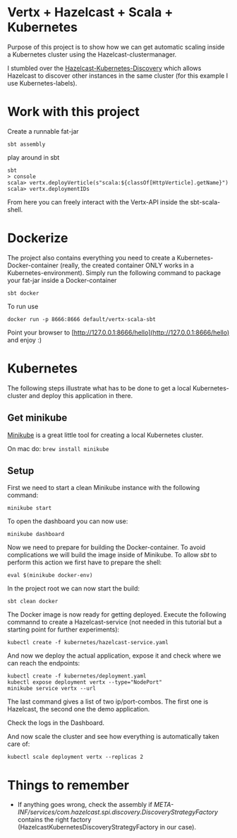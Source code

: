 # Vertx + Hazelcast + Scala + Kubernetes
Purpose of this project is to show how we can get automatic scaling inside a Kubernetes cluster using
the Hazelcast-clustermanager.

I stumbled over the [Hazelcast-Kubernetes-Discovery](https://github.com/hazelcast/hazelcast-kubernetes) which
 allows Hazelcast to discover other instances in the same cluster (for this example I use Kubernetes-labels).

# Work with this project

Create a runnable fat-jar
```
sbt assembly
```

play around in sbt
```
sbt
> console
scala> vertx.deployVerticle(s"scala:${classOf[HttpVerticle].getName}")
scala> vertx.deploymentIDs
```

From here you can freely interact with the Vertx-API inside the sbt-scala-shell.

# Dockerize
The project also contains everything you need to create a Kubernetes-Docker-container (really, the
created container ONLY works in a Kubernetes-environment).
Simply run the following command to package your fat-jar inside a Docker-container
```
sbt docker
```
To run use
```
docker run -p 8666:8666 default/vertx-scala-sbt
```
Point your browser to [http://127.0.0.1:8666/hello](http://127.0.0.1:8666/hello) and enjoy :)

# Kubernetes
The following steps illustrate what has to be done to get a local Kubernetes-cluster and deploy
this application in there.
## Get minikube
[Minikube](https://github.com/kubernetes/minikube) is a great little tool for creating a local Kubernetes cluster.

On mac do:
```brew install minikube```

## Setup
First we need to start a clean Minikube instance with the following command:

```minikube start```

To open the dashboard you can now use:

```minikube dashboard```

Now we need to prepare for building the Docker-container. To avoid complications we will build the image 
inside of Minikube. To allow _sbt_ to perform this action we first have to prepare the shell:
 
```eval $(minikube docker-env)```

In the project root we can now start the build: 

```sbt clean docker``` 

The Docker image is now ready for getting deployed. Execute the following commannd to
create a Hazelcast-service (not needed in this tutorial but a starting point for further experiments):

```kubectl create -f kubernetes/hazelcast-service.yaml```

And now we deploy the actual application, expose it and check where we can reach the endpoints:
```
kubectl create -f kubernetes/deployment.yaml
kubectl expose deployment vertx --type="NodePort"
minikube service vertx --url
```

The last command gives a list of two ip/port-combos. The first one is Hazelcast, the second one the
demo application.

Check the logs in the Dashboard.

And now scale the cluster and see how everything is automatically taken care of:


```kubectl scale deployment vertx --replicas 2```

# Things to remember
- If anything goes wrong, check the assembly if _META-INF/services/com.hazelcast.spi.discovery.DiscoveryStrategyFactory_
contains the right factory (HazelcastKubernetesDiscoveryStrategyFactory in our case).

